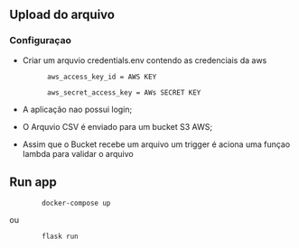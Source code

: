 ## Upload do arquivo

### Configuraçao

- Criar um arquvio credentials.env contendo as credenciais da aws
            
            aws_access_key_id = AWS KEY

            aws_secret_access_key = AWs SECRET KEY


- A aplicação nao possui login;
- O Arquvio CSV é enviado para um bucket S3 AWS;
- Assim que o Bucket recebe um arquivo um trigger é aciona uma funçao lambda para validar o arquivo


## Run app

            docker-compose up
ou
            
            flask run 



